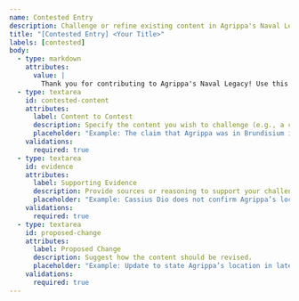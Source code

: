 ```yaml
---
name: Contested Entry
description: Challenge or refine existing content in Agrippa's Naval Legacy
title: "[Contested Entry] <Your Title>"
labels: [contested]
body:
  - type: markdown
    attributes:
      value: |
        Thank you for contributing to Agrippa's Naval Legacy! Use this template to challenge or refine existing content.
  - type: textarea
    id: contested-content
    attributes:
      label: Content to Contest
      description: Specify the content you wish to challenge (e.g., a claim in /Naval-Career/actium-to-triumph.md).
      placeholder: "Example: The claim that Agrippa was in Brundisium in late 31 BCE lacks evidence."
    validations:
      required: true
  - type: textarea
    id: evidence
    attributes:
      label: Supporting Evidence
      description: Provide sources or reasoning to support your challenge (e.g., primary sources, archaeological evidence).
      placeholder: "Example: Cassius Dio does not confirm Agrippa’s location in late 31 BCE."
    validations:
      required: true
  - type: textarea
    id: proposed-change
    attributes:
      label: Proposed Change
      description: Suggest how the content should be revised.
      placeholder: "Example: Update to state Agrippa’s location in late 31 BCE is speculative."
    validations:
      required: true
---
```

